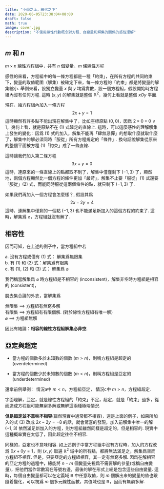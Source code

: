 ```yaml
---
title: "小學之上，線代之下"
date: 2020-06-05T23:38:04+08:00
draft: false
math: true
image: cover.jpg
description: "不使用線性代數概念對方程、自變量和解集的關係的感性理解"
---
```


## $m$ 和 $n$

$m \times n$ 線性方程組中，共有 $n$ 個變量，$m$ 條線性方程

感性的來看，方程組中的每一條方程都是一種「約束」，在所有方程的共同約束下，變量的取值範圍（解集）被確定下來，每一條方程的「約束」都是將變量的解集縮小. 舉例來看，設獨立變量 $x$ 與 $y$ 均爲實數，設一個方程組，假設開始時方程組內沒有任何方程. 這時 $(x, y)$ 的解集就是整個 $\mathbb{R}^2$，幾何上看就是整個 $xOy$ 平面. 

現在，給方程組內加入一條方程 
$$2x + y = 1 \tag{1}$$
這時顯然有許多點不能出現在解集中了，比如座標原點 $(0, 0)$，因爲 $2 \times 0 + 0 \neq 1$，幾何上看，就是原點不在 $(1)$ 式確定的直線上. 這時，可以這麼感性的理解解集上發生的變化：因爲 $(1)$ 式的加入，解集不能再「肆無忌憚」的想取什麼就取什麼了，解集中的解必須同時「服從」所有方程規定的「條件」. 換句話說解集從原來的整個平面被方程 $(1)$「約束」成了一條直線. 

這時讓我們加入第二條方程 
$$3x + y = 0 \tag{2}$$
這時，連原來的一條直線上的點都取不到了，解集中僅僅剩下 $(-1, 3)$ 了，顯然地，兩個方程顯然比一個方程的條件更加「嚴苛」，解集不止要「服從」$(1)$ 式還要「服從」$(2)$ 式，而能同時服從這兩個條件的點，就只剩下 $(-1, 3)$ 了. 

如果我們再加入一個方程會怎麼樣？, 假設其爲 
$$2x - 2y = 4 \tag{3}$$
這時，連解集中僅剩的一個點 $(-1 ,3)$ 也不能滿足新加入的這個方程的約束了. 這時，解集爲 $\varnothing$，方程組就沒有解了. 

## 相容性

因而可知，在上述的例子中，當方程組中若

a. 沒有方程或僅有 $(1)$ 式： 解集爲無限集  
b. 有 $(1)$ 和 $(2)$ 式：解集爲有限集  
c. 有 $(1)$, $(2)$ 和 $(3)$ 式： 解集爲 $\varnothing$  

我們稱當解集爲 $\varnothing$ 時方程組是不相容的 (inconsistent)，解集非空時方程組是相容的 (consistent)，

脫去集合論的外衣，當解集爲

無限集 $\implies$ 方程組有無窮多解  
有限集 $\implies$ 方程組有有限個解. (對於線性方程組有唯一解)  
$\varnothing$ $\implies$ 方程組無解

因此有結論：**相容的線性方程組解集必非空**.

## 亞定與超定

- 當方程的個數多於未知數的個數 ($m > n$)，則稱方程組是超定的(overdetermined)

- 當方程的個數少於未知數的個數 ($m < n$)，則稱方程組是亞定的(underdetermined)

還拿前例舉例：
情況a中 $m < n$，方程組亞定，
情況c中 $m > n$，方程組超定. 

字面理解，亞定，就是線性方程組的「約束」不足，超定，就是「約束」過多，從而造成方程組可能無窮多解或無解這兩種極端情況. 

**但是超定並不意味不相容**(雖然現實中通常都不相容)，還是上面的例子，如果所加入的式 $(3)$ 改成 $2x - 2y = -8$ 的話，就會驚喜的發現，加入前解集中唯一的解 $(-1 ,3)$ 依然滿足新加入的方程，則方程組雖然同樣是超定的，但是相容的. 現實中這種概率實在太低了，因此超定往往不相容. 

同樣的，亞定也不意味相容. 
如上述例子中當方程組中沒有方程時，加入的方程改爲 $0x + 0y = 1$，則 $(x, y)$ 取遍 $\mathbb{R}^2$ 域中的所有點，都將無法滿足之，解集爲空而方程組不相容. 
但是，只要亞定的方程組相容，其一定有無窮多解. 
因爲在解相容的亞定方程的過程中，總能將 $n - m$ 個變量先視爲不需要解的參量(或稱自由變量)，把他們當作常數寫在等號右邊，最後的解在形式上總是包含這些自由變量. 
這時，每個自由變量都可以在定義域 $\mathbb{R}$ 中任意取值，則 $m$ 個解出來的變量的值也跟隨着變化，可以視爲 $m$ 個多元線性函數，其值域也是 $\mathbb{R}$，因而有無窮多解. 


